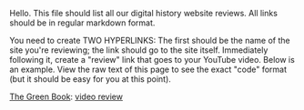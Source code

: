 Hello. This file should list all our digital history website reviews. All links should be in regular markdown format.

You need to create TWO HYPERLINKS: The first should be the name of the site you're reviewing; the link should go to the site itself. Immediately following it, create a "review" link that goes to your YouTube video. Below is an example. View the raw text of this page to see the exact "code" format (but it should be easy for you at this point). 

[The Green Book](http://publicdomain.nypl.org/greenbook-map/): [video review](https://www.youtube.com/watch?v=C7tGm8KU7uA)

